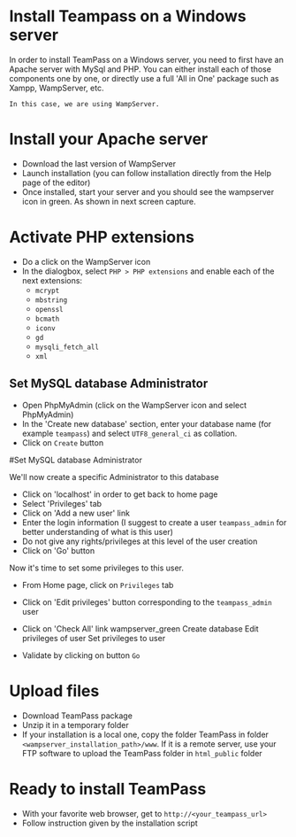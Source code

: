 # Install Teampass on a Windows server

In order to install TeamPass on a Windows server, you need to first have an Apache server with MySql and PHP. 
You can either install each of those components one by one, or directly use a full 'All in One' package such as Xampp, WampServer, etc.

	In this case, we are using WampServer.

# Install your Apache server

* Download the last version of WampServer
* Launch installation (you can follow installation directly from the Help page of the editor)
* Once installed, start your server and you should see the wampserver icon in green. As shown in next screen capture.

# Activate PHP extensions

* Do a click on the WampServer icon
* In the dialogbox, select `PHP > PHP extensions` and enable each of the next extensions:
  * `mcrypt`
  * `mbstring`
  * `openssl`
  * `bcmath`
  * `iconv`
  * `gd`
  * `mysqli_fetch_all`
  * `xml`

## Set MySQL database Administrator

* Open PhpMyAdmin (click on the WampServer icon and select PhpMyAdmin)
* In the 'Create new database' section, enter your database name (for example `teampass`) and select `UTF8_general_ci` as collation.
* Click on `Create` button

#Set MySQL database Administrator

We'll now create a specific Administrator to this database

* Click on 'localhost' in order to get back to home page
* Select 'Privileges' tab
* Click on 'Add a new user' link
* Enter the login information (I suggest to create a user `teampass_admin` for better understanding of what is this user)
* Do not give any rights/privileges at this level of the user creation
* Click on 'Go' button

Now it's time to set some privileges to this user.

* From Home page, click on `Privileges` tab
* Click on 'Edit privileges' button corresponding to the `teampass_admin` user
* Click on 'Check All' link
wampserver_green
Create database
Edit privileges of user
Set privileges to user

* Validate by clicking on button `Go`

# Upload files

* Download TeamPass package
* Unzip it in a temporary folder
* If your installation is a local one, copy the folder TeamPass in folder `<wampserver_installation_path>/www`. If it is a remote server, use your FTP software to upload the TeamPass folder in `html_public` folder

# Ready to install TeamPass

* With your favorite web browser, get to `http://<your_teampass_url>`
* Follow instruction given by the installation script